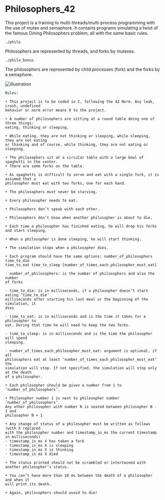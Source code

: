 # Philosophers_42
This project is a training to multi-threads/multi-process programming with the use of mutex and semaphore. It contains programs simulating a twist of the famous Dining Philosophers problem, all with the same basic rules.

    ./philo

Philosophers are represented by threads, and forks by mutexes.

    ./philo_bonus

The philosophers are represented by child processes (fork) and the forks by a semaphore.

![illustration](https://github.com/user-attachments/assets/fe562d7f-f55c-4416-b054-4c49ac1151ad)

    Rules:
    
    • This project is to be coded in C, following the 42 Norm. Any leak, crash, undefined
    behavior or norm error means 0 to the project.
    
    • A number of philosophers are sitting at a round table doing one of three things:
    eating, thinking or sleeping.
    
    • While eating, they are not thinking or sleeping, while sleeping, they are not eating
    or thinking and of course, while thinking, they are not eating or sleeping.
    
    • The philosophers sit at a circular table with a large bowl of spaghetti in the center.
    • There are some forks on the table.
    
    • As spaghetti is difficult to serve and eat with a single fork, it is assumed that a
    philosopher must eat with two forks, one for each hand.
    
    • The philosophers must never be starving.
    
    • Every philosopher needs to eat.
    
    • Philosophers don’t speak with each other.
    
    • Philosophers don’t know when another philosopher is about to die. 
    
    • Each time a philosopher has finished eating, he will drop his forks and start sleeping.
    
    • When a philosopher is done sleeping, he will start thinking.
    
    • The simulation stops when a philosopher dies.
    
    • Each program should have the same options: number_of_philosophers time_to_die
    time_to_eat time_to_sleep [number_of_times_each_philosopher_must_eat]
    
    ◦ number_of_philosophers: is the number of philosophers and also the number
    of forks
    
    ◦ time_to_die: is in milliseconds, if a philosopher doesn’t start eating ’time_to_die’
    milliseconds after starting his last meal or the beginning of the simulation, it
    dies
    
    ◦ time_to_eat: is in milliseconds and is the time it takes for a philosopher to
    eat. During that time he will need to keep the two forks.
    
    ◦ time_to_sleep: is in milliseconds and is the time the philosopher will spend
    sleeping.
    
    ◦ number_of_times_each_philosopher_must_eat: argument is optional, if all
    philosophers eat at least ’number_of_times_each_philosopher_must_eat’ the
    simulation will stop. If not specified, the simulation will stop only at the death
    of a philosopher.
    
    • Each philosopher should be given a number from 1 to ’number_of_philosophers’.
    
    • Philosopher number 1 is next to philosopher number ’number_of_philosophers’.
    Any other philosopher with number N is seated between philosopher N - 1 and
    philosopher N + 1
    
    • Any change of status of a philosopher must be written as follows (with X replaced
    with the philosopher number and timestamp_in_ms the current timestamp in milliseconds)
    ◦ timestamp_in_ms X has taken a fork  
    ◦ timestamp_in_ms X is sleeping  
    ◦ timestamp_in_ms X is thinking  
    ◦ timestamp_in_ms X died  
    
    • The status printed should not be scrambled or intertwined with another philosopher’s status.
    
    • You can’t have more than 10 ms between the death of a philosopher and when it
    will print its death.
    
    • Again, philosophers should avoid to die!
